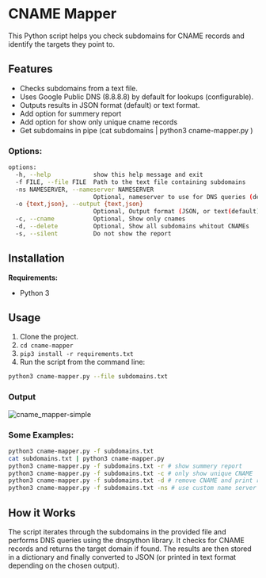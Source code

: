 # CNAME Mapper


This Python script helps you check subdomains for CNAME records and identify the targets they point to.

## Features

* Checks subdomains from a text file.
* Uses Google Public DNS (8.8.8.8) by default for lookups (configurable).
* Outputs results in JSON format (default) or text format.
* Add option for summery report
* Add option for show only unique cname records
* Get subdomains in pipe (cat subdomains | python3 cname-mapper.py )

### Options:

```bash
options:
  -h, --help            show this help message and exit
  -f FILE, --file FILE  Path to the text file containing subdomains
  -ns NAMESERVER, --nameserver NAMESERVER
                        Optional, nameserver to use for DNS queries (defaults to 8.8.8.8)
  -o {text,json}, --output {text,json}
                        Optional, Output format (JSON, or text(default))
  -c, --cname           Optional, Show only cnames
  -d, --delete          Optional, Show all subdomains whitout CNAMEs
  -s, --silent          Do not show the report
```

## Installation

**Requirements:**

* Python 3

## Usage

1. Clone the project.
2. `cd cname-mapper`
3. `pip3 install -r requirements.txt`
5. Run the script from the command line:

```bash
python3 cname-mapper.py --file subdomains.txt 
```

### Output 

![cname_mapper-simple](https://github.com/miladkeivanfar/cname-mapper/assets/129506375/b7557b21-b5a3-4fec-a5a4-47218caeb7ea)


### Some Examples:

```bash
python3 cname-mapper.py -f subdomains.txt
cat subdomains.txt | python3 cname-mapper.py
python3 cname-mapper.py -f subdomains.txt -r # show summery report
python3 cname-mapper.py -f subdomains.txt -c # only show unique CNAME
python3 cname-mapper.py -f subdomains.txt -d # remove CNAME and print result
python3 cname-mapper.py -f subdomains.txt -ns # use custom name server for DNS queries 
```



## How it Works

The script iterates through the subdomains in the provided file and performs DNS queries using the dnspython library. It checks for CNAME records and returns the target domain if found. The results are then stored in a dictionary and finally converted to JSON (or printed in text format depending on the chosen output).


